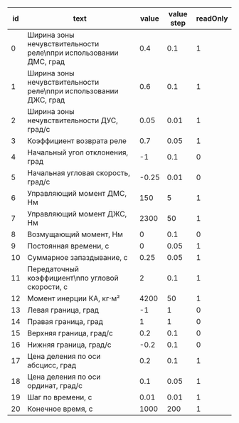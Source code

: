 |id|text|value|value step|readOnly|
|-|-|-|-|-|
0|     Ширина зоны нечувствительности реле\nпри использовании ДМС, град|    0.4|0.1|1
1|     Ширина зоны нечувствительности реле\nпри использовании ДЖС, град|    0.6|0.1|1
2|     Ширина зоны нечувствительности ДУС, град/с|                          0.05|0.01|1
3|     Коэффициент возврата реле|                                           0.7|0.05|1
4|     Начальный угол отклонения, град|                                     -1|0.1|0
5|     Начальная угловая скорость, град/с|                                  -0.25|0.01|0
6|     Управляющий момент ДМС, Нм|                                          150|5|1
7|     Управляющий момент ДЖС, Нм|                                          2300|50|1
8|     Возмущающий момент, Нм|                                              0|0.1|0
9|     Постоянная времени, с|                                               0|0.05|1
10|    Суммарное запаздывание, с|                                           0.25|0.05|1
11|    Передаточный коэффициент\nпо угловой скорости, с|                    2|0.1|1
12|    Момент инерции КА, кг⋅м²|                                             4200|50|1
13|    Левая граница, град|                                                 -1|1|0
14|    Правая граница, град|                                                 1|1|0
15|    Верхняя граница, град/с|                                              0.2|0.1|0
16|    Нижняя граница, град/с|                                               -0.2|0.1|0
17|    Цена деления по оси абсцисс, град|                                    0.2|0.1|1
18|    Цена деления по оси ординат, град/с|                                  0.1|0.05|1
19|    Шаг по времени, с|                                                    0.01|0.01|1
20|    Конечное время, с|                                                    1000|200|1
